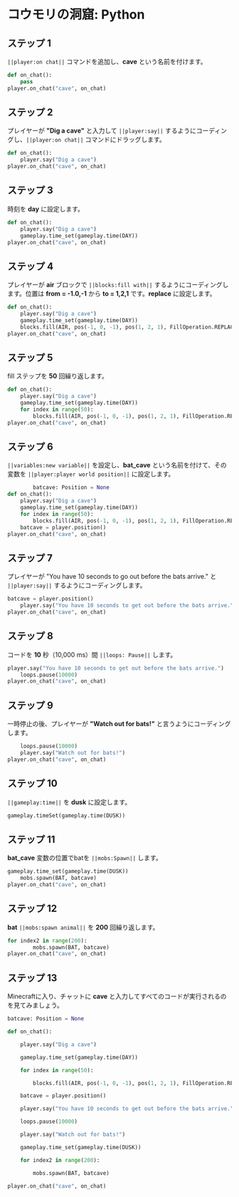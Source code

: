 # コウモリの洞窟: Python

## ステップ 1
``||player:on chat||`` コマンドを追加し、**cave** という名前を付けます。

```python
def on_chat():
    pass
player.on_chat("cave", on_chat)
```

## ステップ 2

プレイヤーが **"Dig a cave"** と入力して ``||player:say||`` するようにコーディングし、``||player:on chat||`` コマンドにドラッグします。

```python
def on_chat(): 
    player.say("Dig a cave") 
player.on_chat("cave", on_chat) 
```

## ステップ 3

時刻を **day** に設定します。

```python
def on_chat(): 
    player.say("Dig a cave") 
    gameplay.time_set(gameplay.time(DAY)) 
player.on_chat("cave", on_chat) 
```

## ステップ 4

プレイヤーが **air** ブロックで ``||blocks:fill with||`` するようにコーディングします。位置は **from = -1.0,-1** から **to = 1,2,1** です。**replace** に設定します。

```python
def on_chat(): 
    player.say("Dig a cave") 
    gameplay.time_set(gameplay.time(DAY)) 
    blocks.fill(AIR, pos(-1, 0, -1), pos(1, 2, 1), FillOperation.REPLACE) 
player.on_chat("cave", on_chat) 
```

## ステップ 5

fill ステップを **50** 回繰り返します。

```python
def on_chat():
    player.say("Dig a cave")
    gameplay.time_set(gameplay.time(DAY))
    for index in range(50):
        blocks.fill(AIR, pos(-1, 0, -1), pos(1, 2, 1), FillOperation.REPLACE)
player.on_chat("cave", on_chat)
```

## ステップ 6

``||variables:new variable||`` を設定し、**bat_cave** という名前を付けて、その変数を ``||player:player world position||`` に設定します。

```python
        batcave: Position = None
def on_chat():
    player.say("Dig a cave")
    gameplay.time_set(gameplay.time(DAY))
    for index in range(50):
        blocks.fill(AIR, pos(-1, 0, -1), pos(1, 2, 1), FillOperation.REPLACE)
    batcave = player.position()
player.on_chat("cave", on_chat)
```

## ステップ 7

プレイヤーが "You have 10 seconds to go out before the bats arrive." と ``||player:say||`` するようにコーディングします。

```python
batcave = player.position()
    player.say("You have 10 seconds to get out before the bats arrive.")
player.on_chat("cave", on_chat)
```

## ステップ 8

コードを **10** 秒（10,000 ms）間 ``||loops: Pause||`` します。

```python
player.say("You have 10 seconds to get out before the bats arrive.")
    loops.pause(10000)
player.on_chat("cave", on_chat)
```

## ステップ 9

一時停止の後、プレイヤーが **"Watch out for bats!"** と言うようにコーディングします。

```python
    loops.pause(10000)
    player.say("Watch out for bats!")
player.on_chat("cave", on_chat)
```

## ステップ 10

``||gameplay:time||`` を **dusk** に設定します。

```python
gameplay.timeSet(gameplay.time(DUSK))
```

## ステップ 11

**bat_cave** 変数の位置でbatを ``||mobs:Spawn||`` します。

```python
gameplay.time_set(gameplay.time(DUSK))
    mobs.spawn(BAT, batcave)
player.on_chat("cave", on_chat)
```

## ステップ 12

**bat** ``||mobs:spawn animal||`` を **200** 回繰り返します。

```python
for index2 in range(200):
        mobs.spawn(BAT, batcave)
player.on_chat("cave", on_chat)
```

## ステップ 13

Minecraftに入り、チャットに **cave** と入力してすべてのコードが実行されるのを見てみましょう。

```python
batcave: Position = None 

def on_chat(): 

    player.say("Dig a cave") 

    gameplay.time_set(gameplay.time(DAY)) 

    for index in range(50): 

        blocks.fill(AIR, pos(-1, 0, -1), pos(1, 2, 1), FillOperation.REPLACE) 

    batcave = player.position() 

    player.say("You have 10 seconds to get out before the bats arrive.") 

    loops.pause(10000) 

    player.say("Watch out for bats!") 

    gameplay.time_set(gameplay.time(DUSK)) 

    for index2 in range(200): 

        mobs.spawn(BAT, batcave) 

player.on_chat("cave", on_chat) 
```